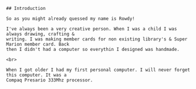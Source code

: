     ## Introduction

    So as you might already quessed my name is Rowdy!

    I've always been a very creative person. When I was a child I was always drawing, crafting &
    writing. I was making member cards for non existing library's & Super Marion member card. Back
    then I didn't had a computer so everythin I designed was handmade.

    <br>

    When I got older I had my first personal computer. I will never forget this computer. It was a
    Compaq Presario 333Mhz processor.
